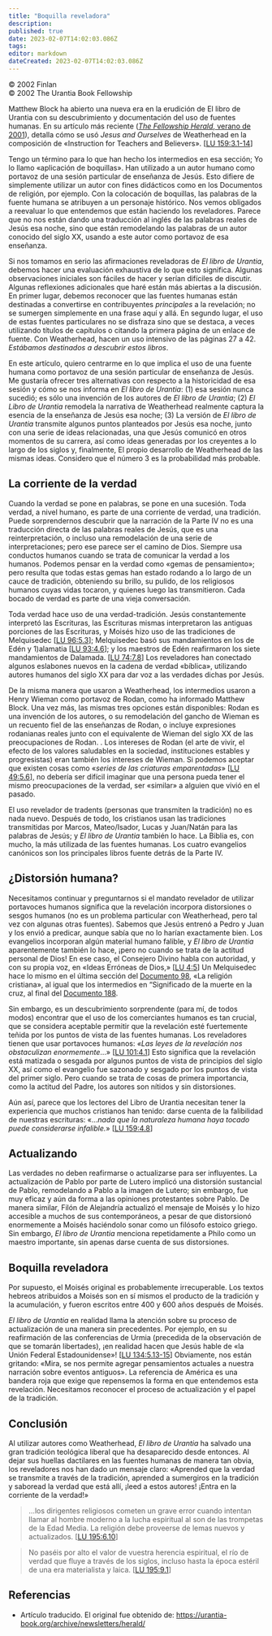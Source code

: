 ```yaml
---
title: "Boquilla reveladora"
description: 
published: true
date: 2023-02-07T14:02:03.086Z
tags: 
editor: markdown
dateCreated: 2023-02-07T14:02:03.086Z
---
```


<p class="v-card v-sheet theme--light grey lighten-3 px-2">© 2002 Finlan<br>© 2002 The Urantia Book Fellowship</p>

Matthew Block ha abierto una nueva era en la erudición de El libro de Urantia con su descubrimiento y documentación del uso de fuentes humanas. En su artículo más reciente ([_The Fellowship Herald_, verano de 2001](/es/article/Matthew_Block/A_Source_Study_Of_Instruction_For_Teachers_And_Believers)), detalla cómo se usó _Jesus and Ourselves_ de Weatherhead en la composición de «Instruction for Teachers and Believers». [[LU 159:3.1-14](/es/El_libro_de_Urantia/159#p3_1)]

Tengo un término para lo que han hecho los intermedios en esa sección; Yo lo llamo «aplicación de boquillas». Han utilizado a un autor humano como portavoz de una sesión particular de enseñanza de Jesús. Esto difiere de simplemente utilizar un autor con fines didácticos como en los Documentos de religión, por ejemplo. Con la colocación de boquillas, las palabras de la fuente humana se atribuyen a un personaje histórico. Nos vemos obligados a reevaluar lo que entendemos que están haciendo los reveladores. Parece que no nos están dando una traducción al inglés de las palabras reales de Jesús esa noche, sino que están remodelando las palabras de un autor conocido del siglo XX, usando a este autor como portavoz de esa enseñanza.

Si nos tomamos en serio las afirmaciones reveladoras de _El libro de Urantia_, debemos hacer una evaluación exhaustiva de lo que esto significa. Algunas observaciones iniciales son fáciles de hacer y serían difíciles de discutir. Algunas reflexiones adicionales que haré están más abiertas a la discusión. En primer lugar, debemos reconocer que las fuentes humanas están destinadas a convertirse en contribuyentes _principales_ a la revelación; no se sumergen simplemente en una frase aquí y allá. En segundo lugar, el uso de estas fuentes particulares no se disfraza sino que se destaca, a veces utilizando títulos de capítulos o citando la primera página de un enlace de fuente. Con Weatherhead, hacen un uso intensivo de las páginas 27 a 42. _Estábamos destinados a descubrir estos libros_.

En este artículo, quiero centrarme en lo que implica el uso de una fuente humana como portavoz de una sesión particular de enseñanza de Jesús. Me gustaría ofrecer tres alternativas con respecto a la historicidad de esa sesión y cómo se nos informa en _El libro de Urantia_: (1) esa sesión nunca sucedió; es sólo una invención de los autores de _El libro de Urantia_; (2) _El Libro de Urantia_ remodela la narrativa de Weatherhead realmente captura la esencia de la enseñanza de Jesús esa noche; (3) La versión de _El libro de Urantia_ transmite algunos puntos planteados por Jesús esa noche, junto con una serie de ideas relacionadas, una que Jesús comunicó en otros momentos de su carrera, así como ideas generadas por los creyentes a lo largo de los siglos y, finalmente, El propio desarrollo de Weatherhead de las mismas ideas. Considero que el número 3 es la probabilidad más probable.

## La corriente de la verdad

Cuando la verdad se pone en palabras, se pone en una sucesión. Toda verdad, a nivel humano, es parte de una corriente de verdad, una tradición. Puede sorprendernos descubrir que la narración de la Parte IV no es una traducción directa de las palabras reales de Jesús, que es una reinterpretación, o incluso una remodelación de una serie de interpretaciones; pero ese parece ser el camino de Dios. Siempre usa conductos humanos cuando se trata de comunicar la verdad a los humanos. Podemos pensar en la verdad como «gemas de pensamiento»; pero resulta que todas estas gemas han estado rodando a lo largo de un cauce de tradición, obteniendo su brillo, su pulido, de los religiosos humanos cuyas vidas tocaron, y quienes luego las transmitieron. Cada bocado de verdad es parte de una vieja conversación.

Toda verdad hace uso de una verdad-tradición. Jesús constantemente interpretó las Escrituras, las Escrituras mismas interpretaron las antiguas porciones de las Escrituras, y Moisés hizo uso de las tradiciones de Melquisedec [[LU 96:5.3](/es/The_Urantia_Book/96#p5_3)]; Melquisedec basó sus mandamientos en los de Edén y 1)alamatia [[LU 93:4.6](/es/The_Urantia_Book/93#p4_6)]; y los maestros de Edén reafirmaron los siete mandamientos de Dalamada. [[LU 74:7.8](/es/The_Urantia_Book/74#p7_8)] Los reveladores han conectado algunos eslabones nuevos en la cadena de verdad «bíblica», utilizando autores humanos del siglo XX para dar voz a las verdades dichas por Jesús.

De la misma manera que usaron a Weatherhead, los intermedios usaron a Henry Wieman como portavoz de Rodan, como ha informado Matthew Block. Una vez más, las mismas tres opciones están disponibles: Rodan es una invención de los autores, o su remodelación del gancho de Wieman es un recuento fiel de las enseñanzas de Rodan, o incluye expresiones rodanianas reales junto con el equivalente de Wieman del siglo XX de las preocupaciones de Rodan. . Los intereses de Rodan (el arte de vivir, el efecto de los valores saludables en la sociedad, instituciones estables y progresistas) eran también los intereses de Wieman. Si podemos aceptar que existen cosas como «_series de las criaturas emparentadas_» [[LU 49:5.6](/es/The_Urantia_Book/49#p5_22)], no debería ser difícil imaginar que una persona pueda tener el mismo preocupaciones de la verdad, ser «similar» a alguien que vivió en el pasado.

El uso revelador de tradents (personas que transmiten la tradición) no es nada nuevo. Después de todo, los cristianos usan las tradiciones transmitidas por Marcos, Mateo/Isador, Lucas y Juan/Natán para las palabras de Jesús; y _El libro de Urantia_ también lo hace. La Biblia es, con mucho, la más utilizada de las fuentes humanas. Los cuatro evangelios canónicos son los principales libros fuente detrás de la Parte IV.

## ¿Distorsión humana?

Necesitamos continuar y preguntarnos si el mandato revelador de utilizar portavoces humanos significa que la revelación incorpora distorsiones o sesgos humanos (no es un problema particular con Weatherhead, pero tal vez con algunas otras fuentes). Sabemos que Jesús entrenó a Pedro y Juan y los envió a predicar, aunque sabía que no lo harían exactamente bien. Los evangelios incorporan algún material humano falible, y _El libro de Urantia_ aparentemente también lo hace, ¡pero no cuando se trata de la actitud personal de Dios! En ese caso, el Consejero Divino habla con autoridad, y con su propia voz, en «Ideas Erróneas de Dios,» [[LU 4:5](/es/El_Libro_de_Urantia/4#p5)] Un Melquisedec hace lo mismo en el última sección del [Documento 98](/es/The_Urantia_Book/98), «La religión cristiana», al igual que los intermedios en “Significado de la muerte en la cruz, al final del [Documento 188](/es/The_Urantia_Book/188#p4).

Sin embargo, es un descubrimiento sorprendente (para mí, de todos modos) encontrar que el uso de los comerciantes humanos es tan crucial, que se considera aceptable permitir que la revelación esté fuertemente teñida por los puntos de vista de las fuentes humanas. Los reveladores tienen que usar portavoces humanos: _«Las leyes de la revelación nos obstaculizan enormemente_…» [[LU 101:4.1](/es/El_Libro_de_Urantia/101#p4_1)] Esto significa que la revelación está matizada o sesgada por algunos puntos de vista de principios del siglo XX, así como el evangelio fue sazonado y sesgado por los puntos de vista del primer siglo. Pero cuando se trata de cosas de primera importancia, como la actitud del Padre, los autores son nítidos y sin distorsiones.

Aún así, parece que los lectores del Libro de Urantia necesitan tener la experiencia que muchos cristianos han tenido: darse cuenta de la falibilidad de nuestras escrituras: «..._nada que la naturaleza humana haya tocado puede considerarse infalible._» [[LU 159:4.8](/es/El_libro_de_Urantia/159#p4_8)]

## Actualizando

Las verdades no deben reafirmarse o actualizarse para ser influyentes. La actualización de Pablo por parte de Lutero implicó una distorsión sustancial de Pablo, remodelando a Pablo a la imagen de Lutero; sin embargo, fue muy eficaz y aún da forma a las opiniones protestantes sobre Pablo. De manera similar, Filón de Alejandría actualizó el mensaje de Moisés y lo hizo accesible a muchos de sus contemporáneos, a pesar de que distorsionó enormemente a Moisés haciéndolo sonar como un filósofo estoico griego. Sin embargo, _El libro de Urantia_ menciona repetidamente a Philo como un maestro importante, sin apenas darse cuenta de sus distorsiones.

## Boquilla reveladora

Por supuesto, el Moisés original es probablemente irrecuperable. Los textos hebreos atribuidos a Moisés son en sí mismos el producto de la tradición y la acumulación, y fueron escritos entre 400 y 600 años después de Moisés.

_El libro de Urantia_ en realidad llama la atención sobre su proceso de actualización de una manera sin precedentes. Por ejemplo, en su reafirmación de las conferencias de Urmia (precedida de la observación de que se tomarán libertades), ¡en realidad hacen que Jesús hable de «la Unión Federal Estadounidense»! [[LU 134:5.13-15](/es/El_libro_de_Urantia/134#p5_13)] Obviamente, nos están gritando: «Mira, se nos permite agregar pensamientos actuales a nuestra narración sobre eventos antiguos». La referencia de América es una bandera roja que exige que repensemos la forma en que entendemos esta revelación. Necesitamos reconocer el proceso de actualización y el papel de la tradición.

## Conclusión

Al utilizar autores como Weatherhead, _El libro de Urantia_ ha salvado una gran tradición teológica liberal que ha desaparecido desde entonces. Al dejar sus huellas dactilares en las fuentes humanas de manera tan obvia, los reveladores nos han dado un mensaje claro: «Aprended que la verdad se transmite a través de la tradición, aprended a sumergiros en la tradición y saboread la verdad que está allí, ¡leed a estos autores! ¡Entra en la corriente de la verdad!»

> ...los dirigentes religiosos cometen un grave error cuando intentan llamar al hombre moderno a la lucha espiritual al son de las trompetas de la Edad Media. La religión debe proveerse de lemas nuevos y actualizados. [[LU 195:6.10](/es/El_libro_de_Urantia/195#p6_10)]

> No paséis por alto el valor de vuestra herencia espiritual, el río de verdad que fluye a través de los siglos, incluso hasta la época estéril de una era materialista y laica. [[LU 195:9.1](/es/El_libro_de_Urantia/195#p9_1)]

## Referencias

- Artículo traducido. El original fue obtenido de: https://urantia-book.org/archive/newsletters/herald/